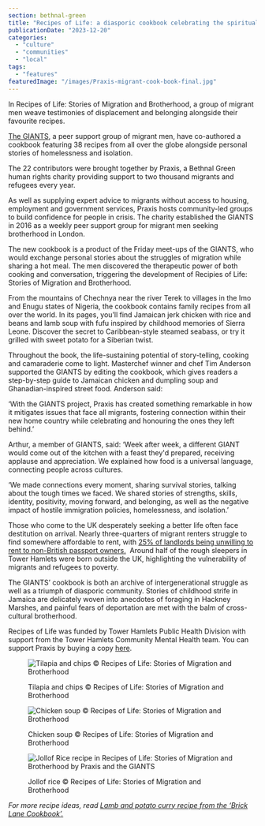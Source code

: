```yaml
---
section: bethnal-green
title: "Recipes of Life: a diasporic cookbook celebrating the spiritual sustenance of community"
publicationDate: "2023-12-20"
categories: 
  - "culture"
  - "communities"
  - "local"
tags: 
  - "features"
featuredImage: "/images/Praxis-migrant-cook-book-final.jpg"
---
```


In Recipes of Life: Stories of Migration and Brotherhood, a group of migrant men weave testimonies of displacement and belonging alongside their favourite recipes.

[The GIANTS](https://www.praxis.org.uk/news/category/GIANTS), a peer support group of migrant men, have co-authored a cookbook featuring 38 recipes from all over the globe alongside personal stories of homelessness and isolation. 

The 22 contributors were brought together by Praxis, a Bethnal Green human rights charity providing support to two thousand migrants and refugees every year.  

As well as supplying expert advice to migrants without access to housing, employment and government services, Praxis hosts community-led groups to build confidence for people in crisis. The charity established the GIANTS in 2016 as a weekly peer support group for migrant men seeking brotherhood in London.

The new cookbook is a product of the Friday meet-ups of the GIANTS, who would exchange personal stories about the struggles of migration while sharing a hot meal. The men discovered the therapeutic power of both cooking and conversation, triggering the development of Recipies of Life: Stories of Migration and Brotherhood. 

From the mountains of Chechnya near the river Terek to villages in the Imo and Enugu states of Nigeria, the cookbook contains family recipes from all over the world. In its pages, you’ll find Jamaican jerk chicken with rice and beans and lamb soup with fufu inspired by childhood memories of Sierra Leone. Discover the secret to Caribbean-style steamed seabass, or try it grilled with sweet potato for a Siberian twist. 

Throughout the book, the life-sustaining potential of story-telling, cooking and camaraderie come to light. Masterchef winner and chef Tim Anderson supported the GIANTS by editing the cookbook, which gives readers a step-by-step guide to Jamaican chicken and dumpling soup and Ghanadian-inspired street food. Anderson said:

‘With the GIANTS project, Praxis has created something remarkable in how it mitigates issues that face all migrants, fostering connection within their new home country while celebrating and honouring the ones they left behind.’

Arthur, a member of GIANTS, said: ‘Week after week, a different GIANT would come out of the kitchen with a feast they'd prepared, receiving applause and appreciation. We explained how food is a universal language, connecting people across cultures.

‘We made connections every moment, sharing survival stories, talking about the tough times we faced. We shared stories of strengths, skills, identity, positivity, moving forward, and belonging, as well as the negative impact of hostile immigration policies, homelessness, and isolation.’ 

Those who come to the UK desperately seeking a better life often face destitution on arrival. Nearly three-quarters of migrant renters struggle to find somewhere affordable to rent, with [25% of landlords being unwilling to rent to non-British passport owners.](https://www.generationrent.org/2023/10/26/immigration-policy-causing-housing-related-poverty-generation-rent-tells-uk-parliament/)  Around half of the rough sleepers in Tower Hamlets were born outside the UK, highlighting the vulnerability of migrants and refugees to poverty. 

The GIANTS’ cookbook is both an archive of intergenerational struggle as well as a triumph of diasporic community. Stories of childhood strife in Jamaica are delicately woven into anecdotes of foraging in Hackney Marshes, and painful fears of deportation are met with the balm of cross-cultural brotherhood. 

Recipes of Life was funded by Tower Hamlets Public Health Division with support from the Tower Hamlets Community Mental Health team. You can support Praxis by buying a copy [here](https://act.praxis.org.uk/recipes-life-cookbook). 

<figure>

![Tilapia and chips © Recipes of Life: Stories of Migration and Brotherhood](/images/tilapiaandchips-1024x683.jpg)

<figcaption>

Tilapia and chips © Recipes of Life: Stories of Migration and Brotherhood

</figcaption>

</figure>

<figure>

![Chicken soup © Recipes of Life: Stories of Migration and Brotherhood](/images/Migrant-praxis-cookbook-chicken-soup-1024x683.jpg)

<figcaption>

Chicken soup © Recipes of Life: Stories of Migration and Brotherhood

</figcaption>

</figure>

<figure>

![Jollof Rice recipe in Recipes of Life: Stories of Migration and Brotherhood by Praxis and the GIANTS](/images/jollofrice-1024x682.jpg)

<figcaption>

Jollof rice © Recipes of Life: Stories of Migration and Brotherhood

</figcaption>

</figure>

_For more recipe ideas, read_ [_Lamb and potato curry recipe from the ‘Brick Lane Cookbook’._](https://romanroadlondon.com/lamb-potato-curry-recipe-brick-lane-cookbook/)
